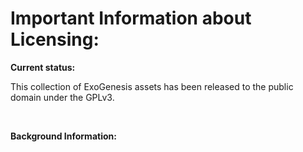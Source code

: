 # Important Information about Licensing:

**Current status:**

This collection of ExoGenesis assets has been released to the public domain under the GPLv3.

<br>

**Background Information:**

